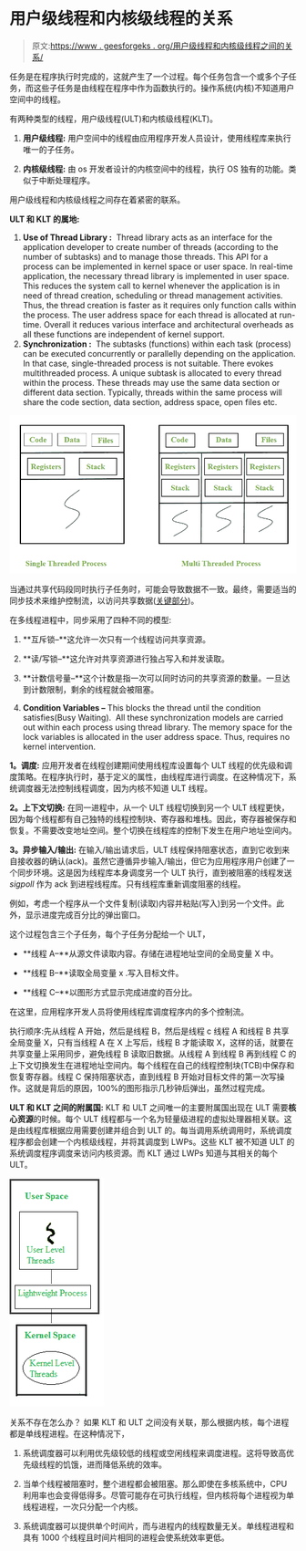 # 用户级线程和内核级线程的关系

> 原文:[https://www . geesforgeks . org/用户级线程和内核级线程之间的关系/](https://www.geeksforgeeks.org/relationship-between-user-level-thread-and-kernel-level-thread/)

任务是在程序执行时完成的，这就产生了一个过程。每个任务包含一个或多个子任务，而这些子任务是由线程在程序中作为函数执行的。操作系统(内核)不知道用户空间中的线程。

有两种类型的线程，用户级线程(ULT)和内核级线程(KLT)。

1.  **用户级线程:**
    用户空间中的线程由应用程序开发人员设计，使用线程库来执行唯一的子任务。

2.  **内核级线程:**
    由 os 开发者设计的内核空间中的线程，执行 OS 独有的功能。类似于中断处理程序。

用户级线程和内核级线程之间存在着紧密的联系。

**ULT 和 KLT 的属地:**

1.  **Use of Thread Library :** 
    Thread library acts as an interface for the application developer to create number of threads (according to the number of subtasks) and to manage those threads. This API for a process can be implemented in kernel space or user space. In real-time application, the necessary thread library is implemented in user space. This reduces the system call to kernel whenever the application is in need of thread creation, scheduling or thread management activities. Thus, the thread creation is faster as it requires only function calls within the process. The user address space for each thread is allocated at run-time. Overall it reduces various interface and architectural overheads as all these functions are independent of kernel support. 
2.  **Synchronization :** 
    The subtasks (functions) within each task (process) can be executed concurrently or parallelly depending on the application. In that case, single-threaded process is not suitable. There evokes multithreaded process. A unique subtask is allocated to every thread within the process. These threads may use the same data section or different data section. Typically, threads within the same process will share the code section, data section, address space, open files etc. 

![](img/3932cbce72afe5b0fa793be5315e2acb.png)

当通过共享代码段同时执行子任务时，可能会导致数据不一致。最终，需要适当的同步技术来维护控制流，以访问共享数据([关键部分](https://www.geeksforgeeks.org/g-fact-70/))。

在多线程进程中，同步采用了四种不同的模型:

1.  **互斥锁–**这允许一次只有一个线程访问共享资源。

2.  **读/写锁–**这允许对共享资源进行独占写入和并发读取。

3.  **计数信号量–**这个计数是指一次可以同时访问的共享资源的数量。一旦达到计数限制，剩余的线程就会被阻塞。

4.  **Condition Variables –** This blocks the thread until the condition satisfies(Busy Waiting). 
    All these synchronization models are carried out within each process using thread library. The memory space for the lock variables is allocated in the user address space. Thus, requires no kernel intervention. 

**1。调度:**
应用开发者在线程创建期间使用线程库设置每个 ULT 线程的优先级和调度策略。在程序执行时，基于定义的属性，由线程库进行调度。在这种情况下，系统调度器无法控制线程调度，因为内核不知道 ULT 线程。

**2。上下文切换:**
在同一进程中，从一个 ULT 线程切换到另一个 ULT 线程更快，因为每个线程都有自己独特的线程控制块、寄存器和堆栈。因此，寄存器被保存和恢复。不需要改变地址空间。整个切换在线程库的控制下发生在用户地址空间内。

**3。异步输入/输出:**
在输入/输出请求后，ULT 线程保持阻塞状态，直到它收到来自接收器的确认(ack)。虽然它遵循异步输入/输出，但它为应用程序用户创建了一个同步环境。这是因为线程库本身调度另一个 ULT 执行，直到被阻塞的线程发送 *sigpoll* 作为 ack 到进程线程库。只有线程库重新调度阻塞的线程。

例如，考虑一个程序从一个文件复制(读取)内容并粘贴(写入)到另一个文件。此外，显示进度完成百分比的弹出窗口。

这个过程包含三个子任务，每个子任务分配给一个 ULT，

*   **线程 A–**从源文件读取内容。存储在进程地址空间的全局变量 X 中。

*   **线程 B–**读取全局变量 x .写入目标文件。

*   **线程 C–**以图形方式显示完成进度的百分比。

在这里，应用程序开发人员将使用线程库调度程序内的多个控制流。

执行顺序:先从线程 A 开始，然后是线程 B，然后是线程 c
线程 A 和线程 B 共享全局变量 X，只有当线程 A 在 X 上写后，线程 B 才能读取 X，这样的话，就要在共享变量上采用同步，避免线程 B 读取旧数据。从线程 A 到线程 B 再到线程 C 的上下文切换发生在进程地址空间内。每个线程在自己的线程控制块(TCB)中保存和恢复寄存器。线程 C 保持阻塞状态，直到线程 B 开始对目标文件的第一次写操作。这就是背后的原因，100%的图形指示几秒钟后弹出，虽然过程完成。

**ULT 和 KLT 之间的附属国:**
KLT 和 ULT 之间唯一的主要附属国出现在 ULT 需要**核心资源**的时候。每个 ULT 线程都与一个名为轻量级进程的虚拟处理器相关联。这是由线程库根据应用需要创建并组合到 ULT 的。每当调用系统调用时，系统调度程序都会创建一个内核级线程，并将其调度到 LWPs。这些 KLT 被不知道 ULT 的系统调度程序调度来访问内核资源。而 KLT 通过 LWPs 知道与其相关的每个 ULT。

![](img/1e5b9538b27aee7d13c9647a02627b58.png)

关系不存在怎么办？
如果 KLT 和 ULT 之间没有关联，那么根据内核，每个进程都是单线程进程。在这种情况下，

1.  系统调度器可以利用优先级较低的线程或空闲线程来调度进程。这将导致高优先级线程的饥饿，进而降低系统的效率。

2.  当单个线程被阻塞时，整个进程都会被阻塞。那么即使在多核系统中，CPU 利用率也会变得低得多。尽管可能存在可执行线程，但内核将每个进程视为单线程进程，一次只分配一个内核。

3.  系统调度器可以提供单个时间片，而与进程内的线程数量无关。单线程进程和具有 1000 个线程且时间片相同的进程会使系统效率更低。